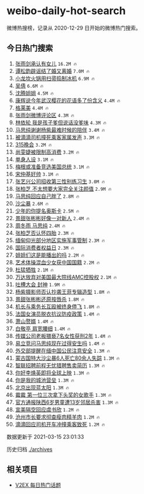# weibo-daily-hot-search

微博热搜榜，记录从 2020-12-29 日开始的微博热门搜索。

## 今日热门搜索

<!-- BEGIN -->

1. [张雨剑承认有女儿](https://s.weibo.com/weibo?q=%E5%BC%A0%E9%9B%A8%E5%89%91%E6%89%BF%E8%AE%A4%E6%9C%89%E5%A5%B3%E5%84%BF&Refer=top) `16.2M 🔥`
1. [谭松韵辟谣结了婚又离婚](https://s.weibo.com/weibo?q=%23%E8%B0%AD%E6%9D%BE%E9%9F%B5%E8%BE%9F%E8%B0%A3%E7%BB%93%E4%BA%86%E5%A9%9A%E5%8F%88%E7%A6%BB%E5%A9%9A%23&Refer=top) `7.0M 🔥`
1. [小龙坎火锅用扫帚捣制冰机](https://s.weibo.com/weibo?q=%23%E5%B0%8F%E9%BE%99%E5%9D%8E%E7%81%AB%E9%94%85%E7%94%A8%E6%89%AB%E5%B8%9A%E6%8D%A3%E5%88%B6%E5%86%B0%E6%9C%BA%23&Refer=top) `6.9M 🔥`
1. [吴倩](https://s.weibo.com/weibo?q=%E5%90%B4%E5%80%A9&Refer=top) `6.6M 🔥`
1. [沈腾姐姐](https://s.weibo.com/weibo?q=%E6%B2%88%E8%85%BE%E5%A7%90%E5%A7%90&Refer=top) `4.5M 🔥`
1. [康辉说今年武汉樱花的花语多了份含义](https://s.weibo.com/weibo?q=%23%E5%BA%B7%E8%BE%89%E8%AF%B4%E4%BB%8A%E5%B9%B4%E6%AD%A6%E6%B1%89%E6%A8%B1%E8%8A%B1%E7%9A%84%E8%8A%B1%E8%AF%AD%E5%A4%9A%E4%BA%86%E4%BB%BD%E5%90%AB%E4%B9%89%23&Refer=top) `4.4M 🔥`
1. [格莱美](https://s.weibo.com/weibo?q=%E6%A0%BC%E8%8E%B1%E7%BE%8E&Refer=top) `4.4M 🔥`
1. [张雨剑微博评论区](https://s.weibo.com/weibo?q=%E5%BC%A0%E9%9B%A8%E5%89%91%E5%BE%AE%E5%8D%9A%E8%AF%84%E8%AE%BA%E5%8C%BA&Refer=top) `4.3M 🔥`
1. [林依轮 我是孩子爹但说话没爹味](https://s.weibo.com/weibo?q=%E6%9E%97%E4%BE%9D%E8%BD%AE%20%E6%88%91%E6%98%AF%E5%AD%A9%E5%AD%90%E7%88%B9%E4%BD%86%E8%AF%B4%E8%AF%9D%E6%B2%A1%E7%88%B9%E5%91%B3&Refer=top) `4.3M 🔥`
1. [马思纯谢谢杨紫最难时候的陪伴](https://s.weibo.com/weibo?q=%E9%A9%AC%E6%80%9D%E7%BA%AF%E8%B0%A2%E8%B0%A2%E6%9D%A8%E7%B4%AB%E6%9C%80%E9%9A%BE%E6%97%B6%E5%80%99%E7%9A%84%E9%99%AA%E4%BC%B4&Refer=top) `3.4M 🔥`
1. [被滴滴司机撞死乘客家属发声](https://s.weibo.com/weibo?q=%23%E8%A2%AB%E6%BB%B4%E6%BB%B4%E5%8F%B8%E6%9C%BA%E6%92%9E%E6%AD%BB%E4%B9%98%E5%AE%A2%E5%AE%B6%E5%B1%9E%E5%8F%91%E5%A3%B0%23&Refer=top) `3.3M 🔥`
1. [315晚会](https://s.weibo.com/weibo?q=%23315%E6%99%9A%E4%BC%9A%23&Refer=top) `3.2M 🔥`
1. [尚雯婕被限制高消费](https://s.weibo.com/weibo?q=%E5%B0%9A%E9%9B%AF%E5%A9%95%E8%A2%AB%E9%99%90%E5%88%B6%E9%AB%98%E6%B6%88%E8%B4%B9&Refer=top) `3.2M 🔥`
1. [单身人设](https://s.weibo.com/weibo?q=%E5%8D%95%E8%BA%AB%E4%BA%BA%E8%AE%BE&Refer=top) `3.1M 🔥`
1. [梅根或准备竞选美国总统](https://s.weibo.com/weibo?q=%23%E6%A2%85%E6%A0%B9%E6%88%96%E5%87%86%E5%A4%87%E7%AB%9E%E9%80%89%E7%BE%8E%E5%9B%BD%E6%80%BB%E7%BB%9F%23&Refer=top) `3.1M 🔥`
1. [宋仲基好帅](https://s.weibo.com/weibo?q=%E5%AE%8B%E4%BB%B2%E5%9F%BA%E5%A5%BD%E5%B8%85&Refer=top) `3.1M 🔥`
1. [张艺兴公司招收第三性别练习生](https://s.weibo.com/weibo?q=%23%E5%BC%A0%E8%89%BA%E5%85%B4%E5%85%AC%E5%8F%B8%E6%8B%9B%E6%94%B6%E7%AC%AC%E4%B8%89%E6%80%A7%E5%88%AB%E7%BB%83%E4%B9%A0%E7%94%9F%23&Refer=top) `3.0M 🔥`
1. [张柏芝 不太想要大家完全关注颜值](https://s.weibo.com/weibo?q=%E5%BC%A0%E6%9F%8F%E8%8A%9D%20%E4%B8%8D%E5%A4%AA%E6%83%B3%E8%A6%81%E5%A4%A7%E5%AE%B6%E5%AE%8C%E5%85%A8%E5%85%B3%E6%B3%A8%E9%A2%9C%E5%80%BC&Refer=top) `2.9M 🔥`
1. [马思纯回应自己胖了](https://s.weibo.com/weibo?q=%E9%A9%AC%E6%80%9D%E7%BA%AF%E5%9B%9E%E5%BA%94%E8%87%AA%E5%B7%B1%E8%83%96%E4%BA%86&Refer=top) `2.8M 🔥`
1. [沙尘暴](https://s.weibo.com/weibo?q=%E6%B2%99%E5%B0%98%E6%9A%B4&Refer=top) `2.6M 🔥`
1. [少年的你提名奥斯卡](https://s.weibo.com/weibo?q=%23%E5%B0%91%E5%B9%B4%E7%9A%84%E4%BD%A0%E6%8F%90%E5%90%8D%E5%A5%A5%E6%96%AF%E5%8D%A1%23&Refer=top) `2.5M 🔥`
1. [景甜张彬彬好像一对新人](https://s.weibo.com/weibo?q=%23%E6%99%AF%E7%94%9C%E5%BC%A0%E5%BD%AC%E5%BD%AC%E5%A5%BD%E5%83%8F%E4%B8%80%E5%AF%B9%E6%96%B0%E4%BA%BA%23&Refer=top) `2.4M 🔥`
1. [周冬雨 马思纯](https://s.weibo.com/weibo?q=%E5%91%A8%E5%86%AC%E9%9B%A8%20%E9%A9%AC%E6%80%9D%E7%BA%AF&Refer=top) `2.4M 🔥`
1. [张柏芝否认怀四胎](https://s.weibo.com/weibo?q=%E5%BC%A0%E6%9F%8F%E8%8A%9D%E5%90%A6%E8%AE%A4%E6%80%80%E5%9B%9B%E8%83%8E&Refer=top) `2.3M 🔥`
1. [缅甸仰光部分地区实施军事管制](https://s.weibo.com/weibo?q=%E7%BC%85%E7%94%B8%E4%BB%B0%E5%85%89%E9%83%A8%E5%88%86%E5%9C%B0%E5%8C%BA%E5%AE%9E%E6%96%BD%E5%86%9B%E4%BA%8B%E7%AE%A1%E5%88%B6&Refer=top) `2.3M 🔥`
1. [国际消费者权益日](https://s.weibo.com/weibo?q=%23%E5%9B%BD%E9%99%85%E6%B6%88%E8%B4%B9%E8%80%85%E6%9D%83%E7%9B%8A%E6%97%A5%23&Refer=top) `2.3M 🔥`
1. [姐姐们这是能播出的吗](https://s.weibo.com/weibo?q=%23%E5%A7%90%E5%A7%90%E4%BB%AC%E8%BF%99%E6%98%AF%E8%83%BD%E6%92%AD%E5%87%BA%E7%9A%84%E5%90%97%23&Refer=top) `2.2M 🔥`
1. [艺术体操混血少女获中国国籍](https://s.weibo.com/weibo?q=%E8%89%BA%E6%9C%AF%E4%BD%93%E6%93%8D%E6%B7%B7%E8%A1%80%E5%B0%91%E5%A5%B3%E8%8E%B7%E4%B8%AD%E5%9B%BD%E5%9B%BD%E7%B1%8D&Refer=top) `2.2M 🔥`
1. [杜猛牺牲](https://s.weibo.com/weibo?q=%E6%9D%9C%E7%8C%9B%E7%89%BA%E7%89%B2&Refer=top) `2.1M 🔥`
1. [万达放弃对美国最大院线AMC控股权](https://s.weibo.com/weibo?q=%E4%B8%87%E8%BE%BE%E6%94%BE%E5%BC%83%E5%AF%B9%E7%BE%8E%E5%9B%BD%E6%9C%80%E5%A4%A7%E9%99%A2%E7%BA%BFAMC%E6%8E%A7%E8%82%A1%E6%9D%83&Refer=top) `2.1M 🔥`
1. [吐槽大会 封神](https://s.weibo.com/weibo?q=%E5%90%90%E6%A7%BD%E5%A4%A7%E4%BC%9A%20%E5%B0%81%E7%A5%9E&Refer=top) `1.9M 🔥`
1. [杨紫摄影师否认抄袭王菲专辑造型](https://s.weibo.com/weibo?q=%23%E6%9D%A8%E7%B4%AB%E6%91%84%E5%BD%B1%E5%B8%88%E5%90%A6%E8%AE%A4%E6%8A%84%E8%A2%AD%E7%8E%8B%E8%8F%B2%E4%B8%93%E8%BE%91%E9%80%A0%E5%9E%8B%23&Refer=top) `1.8M 🔥`
1. [景甜张彬彬还原按唇杀](https://s.weibo.com/weibo?q=%23%E6%99%AF%E7%94%9C%E5%BC%A0%E5%BD%AC%E5%BD%AC%E8%BF%98%E5%8E%9F%E6%8C%89%E5%94%87%E6%9D%80%23&Refer=top) `1.8M 🔥`
1. [机长与乘务长互殴被终身停飞](https://s.weibo.com/weibo?q=%E6%9C%BA%E9%95%BF%E4%B8%8E%E4%B9%98%E5%8A%A1%E9%95%BF%E4%BA%92%E6%AE%B4%E8%A2%AB%E7%BB%88%E8%BA%AB%E5%81%9C%E9%A3%9E&Refer=top) `1.8M 🔥`
1. [法国女演员脱衣抗议防疫政策](https://s.weibo.com/weibo?q=%E6%B3%95%E5%9B%BD%E5%A5%B3%E6%BC%94%E5%91%98%E8%84%B1%E8%A1%A3%E6%8A%97%E8%AE%AE%E9%98%B2%E7%96%AB%E6%94%BF%E7%AD%96&Refer=top) `1.4M 🔥`
1. [萧山赘婿](https://s.weibo.com/weibo?q=%E8%90%A7%E5%B1%B1%E8%B5%98%E5%A9%BF&Refer=top) `1.4M 🔥`
1. [白敬亭 肩宽腰细](https://s.weibo.com/weibo?q=%E7%99%BD%E6%95%AC%E4%BA%AD%20%E8%82%A9%E5%AE%BD%E8%85%B0%E7%BB%86&Refer=top) `1.4M 🔥`
1. [传媒公司老板猥亵7名女性获刑2年](https://s.weibo.com/weibo?q=%23%E4%BC%A0%E5%AA%92%E5%85%AC%E5%8F%B8%E8%80%81%E6%9D%BF%E7%8C%A5%E4%BA%B57%E5%90%8D%E5%A5%B3%E6%80%A7%E8%8E%B7%E5%88%912%E5%B9%B4%23&Refer=top) `1.4M 🔥`
1. [易立竞问马思纯现在过得安生吗](https://s.weibo.com/weibo?q=%E6%98%93%E7%AB%8B%E7%AB%9E%E9%97%AE%E9%A9%AC%E6%80%9D%E7%BA%AF%E7%8E%B0%E5%9C%A8%E8%BF%87%E5%BE%97%E5%AE%89%E7%94%9F%E5%90%97&Refer=top) `1.4M 🔥`
1. [外交部提醒在缅中国公民注意安全](https://s.weibo.com/weibo?q=%23%E5%A4%96%E4%BA%A4%E9%83%A8%E6%8F%90%E9%86%92%E5%9C%A8%E7%BC%85%E4%B8%AD%E5%9B%BD%E5%85%AC%E6%B0%91%E6%B3%A8%E6%84%8F%E5%AE%89%E5%85%A8%23&Refer=top) `1.3M 🔥`
1. [蒙古国特大沙尘暴6人死亡80余人失踪](https://s.weibo.com/weibo?q=%23%E8%92%99%E5%8F%A4%E5%9B%BD%E7%89%B9%E5%A4%A7%E6%B2%99%E5%B0%98%E6%9A%B46%E4%BA%BA%E6%AD%BB%E4%BA%A180%E4%BD%99%E4%BA%BA%E5%A4%B1%E8%B8%AA%23&Refer=top) `1.3M 🔥`
1. [智联招聘前程无忧猎聘售卖简历](https://s.weibo.com/weibo?q=%E6%99%BA%E8%81%94%E6%8B%9B%E8%81%98%E5%89%8D%E7%A8%8B%E6%97%A0%E5%BF%A7%E7%8C%8E%E8%81%98%E5%94%AE%E5%8D%96%E7%AE%80%E5%8E%86&Refer=top) `1.3M 🔥`
1. [你好李焕英即将全球上映](https://s.weibo.com/weibo?q=%23%E4%BD%A0%E5%A5%BD%E6%9D%8E%E7%84%95%E8%8B%B1%E5%8D%B3%E5%B0%86%E5%85%A8%E7%90%83%E4%B8%8A%E6%98%A0%23&Refer=top) `1.3M 🔥`
1. [你是我的城池营垒](https://s.weibo.com/weibo?q=%E4%BD%A0%E6%98%AF%E6%88%91%E7%9A%84%E5%9F%8E%E6%B1%A0%E8%90%A5%E5%9E%92&Refer=top) `1.3M 🔥`
1. [北京出现蓝太阳](https://s.weibo.com/weibo?q=%23%E5%8C%97%E4%BA%AC%E5%87%BA%E7%8E%B0%E8%93%9D%E5%A4%AA%E9%98%B3%23&Refer=top) `1.3M 🔥`
1. [霉霉 第一位三次拿下头奖的女歌手](https://s.weibo.com/weibo?q=%E9%9C%89%E9%9C%89%20%E7%AC%AC%E4%B8%80%E4%BD%8D%E4%B8%89%E6%AC%A1%E6%8B%BF%E4%B8%8B%E5%A4%B4%E5%A5%96%E7%9A%84%E5%A5%B3%E6%AD%8C%E6%89%8B&Refer=top) `1.3M 🔥`
1. [官方通报陕西6岁男童遭13岁邻居杀害](https://s.weibo.com/weibo?q=%23%E5%AE%98%E6%96%B9%E9%80%9A%E6%8A%A5%E9%99%95%E8%A5%BF6%E5%B2%81%E7%94%B7%E7%AB%A5%E9%81%AD13%E5%B2%81%E9%82%BB%E5%B1%85%E6%9D%80%E5%AE%B3%23&Refer=top) `1.3M 🔥`
1. [宣美隔空回应虞书欣](https://s.weibo.com/weibo?q=%23%E5%AE%A3%E7%BE%8E%E9%9A%94%E7%A9%BA%E5%9B%9E%E5%BA%94%E8%99%9E%E4%B9%A6%E6%AC%A3%23&Refer=top) `1.2M 🔥`
1. [沧州市长要求彻查瘦肉精羊肉](https://s.weibo.com/weibo?q=%23%E6%B2%A7%E5%B7%9E%E5%B8%82%E9%95%BF%E8%A6%81%E6%B1%82%E5%BD%BB%E6%9F%A5%E7%98%A6%E8%82%89%E7%B2%BE%E7%BE%8A%E8%82%89%23&Refer=top) `1.2M 🔥`
1. [滴滴回应司机开车冲撞乘客致死](https://s.weibo.com/weibo?q=%23%E6%BB%B4%E6%BB%B4%E5%9B%9E%E5%BA%94%E5%8F%B8%E6%9C%BA%E5%BC%80%E8%BD%A6%E5%86%B2%E6%92%9E%E4%B9%98%E5%AE%A2%E8%87%B4%E6%AD%BB%23&Refer=top) `1.2M 🔥`

数据更新于 2021-03-15 23:01:33

<!-- END -->

历史归档 [./archives](./archives)

## 相关项目

- [V2EX 每日热门话题](https://github.com/boojack/v2ex-daily-hot-topic)
